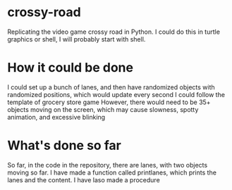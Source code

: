 # crossy-road
Replicating the video game crossy road in Python.
I could do this in turtle graphics or shell, I will probably start with shell.
# How it could be done
I could set up a bunch of lanes, and then have randomized objects with randomized positions, which would update every second
I could follow the template of grocery store game
However, there would need to be 35+ objects moving on the screen, which may cause slowness, spotty animation, and excessive blinking
# What's done so far
So far, in the code in the repository, there are lanes, with two objects moving so far.
I have made a function called printlanes, which prints the lanes and the content.
I have laso made a procedure
